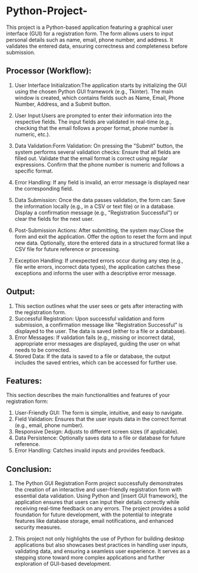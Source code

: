 # Python-Project-
This project is a Python-based application featuring a graphical user interface (GUI) for a registration form. The form allows users to input personal details such as name, email, phone number, and address. It validates the entered data, ensuring correctness and completeness before submission. 

## Processor (Workflow):

1. User Interface Initialization:The application starts by initializing the GUI using the chosen Python GUI framework (e.g., Tkinter).
The main window is created, which contains fields such as Name, Email, Phone Number, Address, and a Submit button.

2. User Input:Users are prompted to enter their information into the respective fields.
The input fields are validated in real-time (e.g., checking that the email follows a proper format, phone number is numeric, etc.).

3. Data Validation:Form Validation:
   On pressing the "Submit" button, the system performs several validation checks: Ensure that all fields are filled out.
Validate that the email format is correct using regular expressions.
Confirm that the phone number is numeric and follows a specific format.

5. Error Handling: If any field is invalid, an error message is displayed near the corresponding field.

6. Data Submission: Once the data passes validation, the form can:
Save the information locally (e.g., in a CSV or text file) or in a database.
Display a confirmation message (e.g., "Registration Successful") or clear the fields for the next user.

7. Post-Submission Actions:
After submitting, the system may:Close the form and exit the application.
Offer the option to reset the form and input new data.
Optionally, store the entered data in a structured format like a CSV file for future reference or processing.

8. Exception Handling: If unexpected errors occur during any step (e.g., file write errors, incorrect data types), the application catches these exceptions and informs the user with a descriptive error message.


## Output:
1. This section outlines what the user sees or gets after interacting with the registration form.
2. Successful Registration: Upon successful validation and form submission, a confirmation message like "Registration Successful" is displayed to the user. The data is saved (either to a file or a database).
3. Error Messages: If validation fails (e.g., missing or incorrect data), appropriate error messages are displayed, guiding the user on what needs to be corrected.
4. Stored Data: If the data is saved to a file or database, the output includes the saved entries, which can be accessed for further use.
   
## Features:
This section describes the main functionalities and features of your registration form:

1. User-Friendly GUI: The form is simple, intuitive, and easy to navigate.
2. Field Validation: Ensures that the user inputs data in the correct format (e.g., email, phone number).
3. Responsive Design: Adjusts to different screen sizes (if applicable).
4. Data Persistence: Optionally saves data to a file or database for future reference.
5. Error Handling: Catches invalid inputs and provides feedback.

## Conclusion:
1. The Python GUI Registration Form project successfully demonstrates the creation of an interactive and user-friendly registration form with essential data validation. Using Python and [insert GUI framework], the application ensures that users can input their details correctly while receiving real-time feedback on any errors. The project provides a solid foundation for future development, with the potential to integrate features like database storage, email notifications, and enhanced security measures.

2. This project not only highlights the use of Python for building desktop applications but also showcases best practices in handling user inputs, validating data, and ensuring a seamless user experience. It serves as a stepping stone toward more complex applications and further exploration of GUI-based development.
